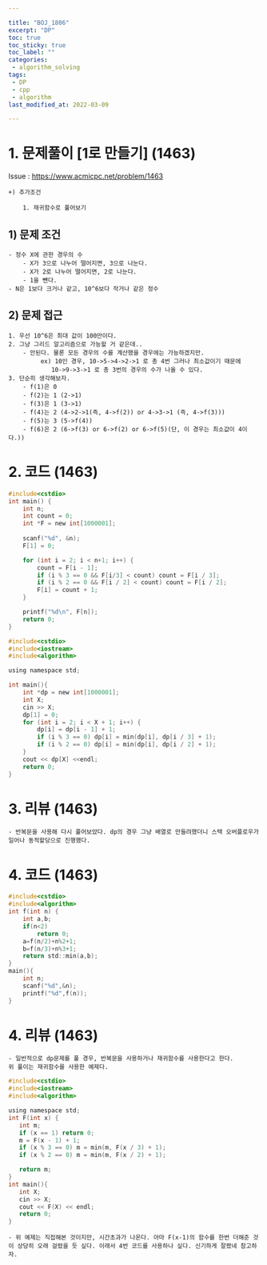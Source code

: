 ```yaml
---

title: "BOJ_1806"  
excerpt: "DP"  
toc: true  
toc_sticky: true  
toc_label: ""  
categories:  
 - algorithm_solving  
tags:  
 - DP  
 - cpp  
 - algorithm
last_modified_at: 2022-03-09

---
```


# 1. 문제풀이 [1로 만들기] (1463)
Issue : <https://www.acmicpc.net/problem/1463>

	+) 추가조건

		1. 재귀함수로 풀어보기
		
## 1) 문제 조건
	- 정수 X에 관한 경우의 수
		- X가 3으로 나누어 떨어지면, 3으로 나눈다.
		- X가 2로 나누어 떨어지면, 2로 나눈다.
		- 1을 뺀다.
	- N은 1보다 크거나 같고, 10^6보다 작거나 같은 정수
## 2) 문제 접근
	1. 우선 10^6은 최대 값이 100만이다.
	2. 그냥 그리드 알고리즘으로 가능할 거 같은데..
		- 안된다. 물론 모든 경우의 수를 계산했을 경우에는 가능하겠지만.
			 ex) 10인 경우, 10->5->4->2->1 로 총 4번 그러나 최소값이기 때문에
				10->9->3->1 로 총 3번의 경우의 수가 나올 수 있다.
	3. 단순히 생각해보자.
		- f(1)은 0
		- f(2)는 1 (2->1)
		- f(3)은 1 (3->1)
		- f(4)는 2 (4->2->1(즉, 4->f(2)) or 4->3->1 (즉, 4->f(3)))
		- f(5)는 3 (5->f(4))
		- f(6)은 2 (6->f(3) or 6->f(2) or 6->f(5)(단, 이 경우는 최소값이 4이다.))


# 2. 코드 (1463)
```c
#include<cstdio>
int main() {
	int n;
	int count = 0;
	int *F = new int[1000001];
	
	scanf("%d", &n);
	F[1] = 0;

	for (int i = 2; i < n+1; i++) {
		count = F[i - 1];
		if (i % 3 == 0 && F[i/3] < count) count = F[i / 3];
		if (i % 2 == 0 && F[i / 2] < count) count = F[i / 2];
		F[i] = count + 1;
	}

	printf("%d\n", F[n]);
	return 0;
}


```
```c
#include<cstdio>
#include<iostream>
#include<algorithm>

using namespace std;

int main(){
	int *dp = new int[1000001];
	int X;
	cin >> X;
	dp[1] = 0;
	for (int i = 2; i < X + 1; i++) {
		dp[i] = dp[i - 1] + 1;
		if (i % 3 == 0) dp[i] = min(dp[i], dp[i / 3] + 1);
		if (i % 2 == 0) dp[i] = min(dp[i], dp[i / 2] + 1);
	}
	cout << dp[X] <<endl;
	return 0;
}
```
# 3. 리뷰 (1463)
	- 반복문을 사용해 다시 풀어보았다. dp의 경우 그냥 배열로 만들려했더니 스택 오버플로우가 일어나 동적할당으로 진행했다.

# 4. 코드 (1463)
```c
#include<cstdio>
#include<algorithm>
int f(int n) {
	int a,b;
	if(n<2) 
		return 0;
	a=f(n/2)+n%2+1;
	b=f(n/3)+n%3+1;
	return std::min(a,b);
}
main(){
	int n;
	scanf("%d",&n);
	printf("%d",f(n));
}
```

# 4. 리뷰 (1463)
	- 일반적으로 dp문제를 풀 경우, 반복문을 사용하거나 재귀함수를 사용한다고 한다.
	위 풀이는 재귀함수를 사용한 예제다.
	
 ```c
#include<cstdio>
#include<iostream>
#include<algorithm>

using namespace std;
int F(int x) {
	int m;
	if (x == 1) return 0;
	m = F(x - 1) + 1;
	if (x % 3 == 0) m = min(m, F(x / 3) + 1);
	if (x % 2 == 0) m = min(m, F(x / 2) + 1);

	return m;
}
int main(){
	int X;
	cin >> X;
	cout << F(X) << endl;
	return 0;
}
```
    - 위 예제는 직접해본 것이지만, 시간초과가 나온다. 아마 F(x-1)의 함수를 한번 더해준 것이 상당히 오래 걸렸을 듯 싶다. 이래서 4번 코드를 사용하나 싶다. 신기하게 잘짰네 참고하자.



